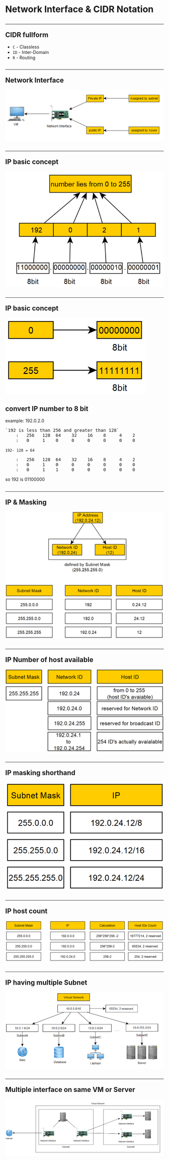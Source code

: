 # Network Interface & CIDR Notation

## <hr/> CIDR fullform
* `C` - Classless
* `ID` - Inter-Domain
* `R` - Routing

## <hr/>Network Interface
![basic_concept](images/network_interface_n_cidr_notation/basic_concept.png)

## <hr/>IP basic concept
![basic_concept](images/network_interface_n_cidr_notation/ip_1.png)

## <hr/>IP basic concept
![basic_concept](images/network_interface_n_cidr_notation/ip_2.png)

## convert IP number to 8 bit 
example:
192.0.2.0</br>
<pre>
`192 is less than 256 and greater than 128`
    :   256   128  64    32    16    8     4    2
    :   0     1    0     0     0     0     0    0
</pre>
`192- 128 = 64`
<pre>
    :   256   128  64    32    16    8     4    2
    :   0     1    0     0     0     0     0    0  
    :   0     1    1     0     0     0     0    0
</pre>    
so 192 is 01100000
    
## <hr/>IP & Masking
![basic_concept](images/network_interface_n_cidr_notation/ip_3.png)

## <hr/>IP Number of host available
![basic_concept](images/network_interface_n_cidr_notation/ip_4.png)

## <hr/>IP masking shorthand
![basic_concept](images/network_interface_n_cidr_notation/ip_5.png)

## <hr/>IP host count
![basic_concept](images/network_interface_n_cidr_notation/ip_6.png)


## <hr/>IP having multiple Subnet 
![basic_concept](images/network_interface_n_cidr_notation/ip_7.png)

## <hr/>Multiple interface on same VM or Server 
![basic_concept](images/network_interface_n_cidr_notation/ip_8.png)